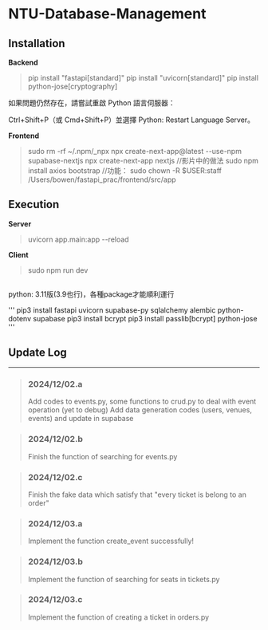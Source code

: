 # NTU-Database-Management

## Installation

**Backend**
> pip install "fastapi[standard]"
> pip install "uvicorn[standard]"
> pip install python-jose[cryptography]

如果問題仍然存在，請嘗試重啟 Python 語言伺服器：

Ctrl+Shift+P（或 Cmd+Shift+P）並選擇 Python: Restart Language Server。

**Frontend**
> sudo rm -rf ~/.npm/_npx
> npx create-next-app@latest --use-npm supabase-nextjs
> npx create-next-app nextjs //影片中的做法
> sudo npm install axios bootstrap //功能：
> sudo chown -R $USER:staff /Users/bowen/fastapi_prac/frontend/src/app

## Execution

**Server**
> uvicorn app.main:app --reload

**Client**
> sudo npm run dev

## 
python: 3.11版(3.9也行)，各種package才能順利運行

'''
pip3 install fastapi uvicorn supabase-py sqlalchemy alembic python-dotenv supabase
pip3 install bcrypt
pip3 install passlib[bcrypt] python-jose
'''

## Update Log
---
> ### 2024/12/02.a
> Add codes to events.py, some functions to crud.py to deal with event operation (yet to debug)
> Add data generation codes (users, venues, events) and update in supabase

> ### 2024/12/02.b
> Finish the function of searching for events.py

> ### 2024/12/02.c
> Finish the fake data which satisfy that "every ticket is belong to an order"

> ### 2024/12/03.a
> Implement the function create_event successfully!

> ### 2024/12/03.b
> Implement the function of searching for seats in tickets.py

> ### 2024/12/03.c
> Implement the function of creating a ticket in orders.py